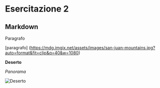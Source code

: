# Esercitazione 2
## Markdown
Paragrafo

[paragrafo] (https://mdg.imgix.net/assets/images/san-juan-mountains.jpg?auto=format&fit=clip&q=40&w=1080)

**Deserto**

*Panorama*

![Deserto](https://mdg.imgix.net/assets/images/san-juan-mountains.jpg?auto=format&fit=clip&q=40&w=1080.jpg)
